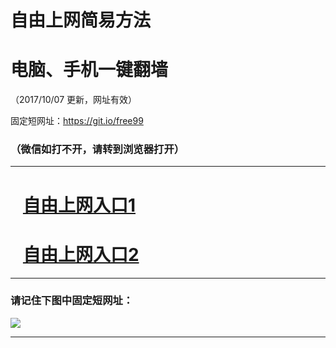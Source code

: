 ﻿# 自由上网简易方法

# 电脑、手机一键翻墙

（2017/10/07 更新，网址有效）

固定短网址：https://git.io/free99

### （微信如打不开，请转到浏览器打开）


***





# &nbsp;&nbsp; <a href="http://ft1192329318.fwq-tz-1001.info/fwqtz01.html?t=100700131034 " target="_blank">自由上网入口1</a>
# &nbsp;&nbsp; <a href="http://ft2851724981.fwq-tz-1002.info/fwqtz02.html?t=10070013231 " target="_blank">自由上网入口2</a>
***

### 请记住下图中固定短网址：

<img src="https://s3-us-west-2.amazonaws.com/fwq-1001/yjfq-20170905okok.png" /> 


***

